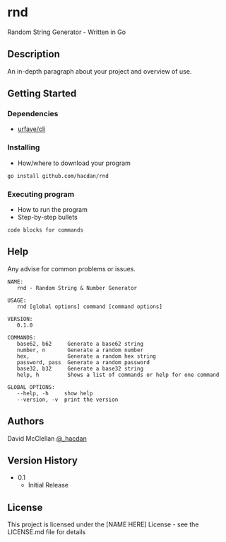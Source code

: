 # rnd

Random String Generator - Written in Go

## Description

An in-depth paragraph about your project and overview of use.

## Getting Started

### Dependencies

* [urfave/cli](https://github.com/urfave/cli)

### Installing

* How/where to download your program
```sh
go install github.com/hacdan/rnd
```

### Executing program

* How to run the program
* Step-by-step bullets
```
code blocks for commands
```

## Help

Any advise for common problems or issues.
```
NAME:
   rnd - Random String & Number Generator

USAGE:
   rnd [global options] command [command options] 

VERSION:
   0.1.0

COMMANDS:
   base62, b62     Generate a base62 string
   number, n       Generate a random number
   hex,            Generate a random hex string
   password, pass  Generate a random password
   base32, b32     Generate a base32 string
   help, h         Shows a list of commands or help for one command

GLOBAL OPTIONS:
   --help, -h     show help
   --version, -v  print the version

```

## Authors

David McClellan
[@_hacdan](https://x.com/_hacdan)

## Version History

* 0.1
    * Initial Release

## License

This project is licensed under the [NAME HERE] License - see the LICENSE.md file for details

